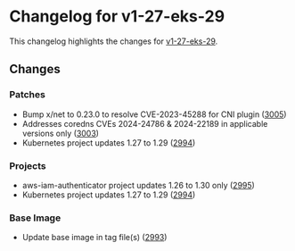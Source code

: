 # Changelog for v1-27-eks-29

This changelog highlights the changes for [v1-27-eks-29](https://github.com/aws/eks-distro/tree/v1-27-eks-29).

## Changes

### Patches
* Bump x/net to 0.23.0 to resolve CVE-2023-45288 for CNI plugin ([3005](https://github.com/aws/eks-distro/pull/3005))
* Addresses coredns CVEs 2024-24786 & 2024-22189 in applicable versions only ([3003](https://github.com/aws/eks-distro/pull/3003))
* Kubernetes project updates 1.27 to 1.29 ([2994](https://github.com/aws/eks-distro/pull/2994))

### Projects
* aws-iam-authenticator project updates 1.26 to 1.30 only ([2995](https://github.com/aws/eks-distro/pull/2995))
* Kubernetes project updates 1.27 to 1.29 ([2994](https://github.com/aws/eks-distro/pull/2994))

### Base Image
* Update base image in tag file(s) ([2993](https://github.com/aws/eks-distro/pull/2993))

